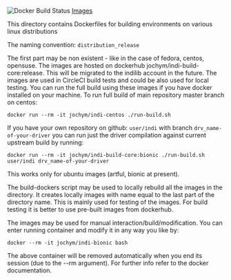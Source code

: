 
![Docker Build Status](https://img.shields.io/docker/build/jochym/indi-build-core.svg)
[Images](https://hub.docker.com/r/jochym/indi-build-core/builds/)

This directory contains Dockerfiles for building environments on various linux distributions

The naming convention: `distribution_release` 

The first part may be non existent - like in the case of fedora, centos, opensuse.
The images are hosted on dockerhub jochym/indi-build-core:release. This will be migrated to the indilib account in the future.
The images are used in CircleCI build tests and could be also used for local testing.
You can run the full build using these images if you have docker installed on your machine.
To run full build of main repository master branch on centos:

	docker run --rm -it jochym/indi-centos ./run-build.sh 

If you have your own repository on github: `user/indi` with branch `drv_name-of-your-driver` you can run just the driver compilation against current upstream build by running:

	docker run --rm -it jochym/indi-build-core:bionic ./run-build.sh user/indi drv_name-of-your-driver

This works only for ubuntu images (artful, bionic at present).

The build-dockers script may be used to locally rebuild all the images in the directory. 
It creates locally images with name equal to the last part of the directory name. 
This is mainly used for testing of the images. 
For build testing it is better to use pre-built images from dockerhub.

The images may be used for manual interaction/build/modification. 
You can enter running container and modify it in any way you like by:

	docker --rm -it jochym/indi-bionic bash

The above container will be removed automatically when you end its session
(due to the --rm argument). 
For further info refer to the docker documentation.
